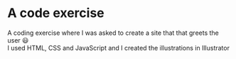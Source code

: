 
 # A code exercise #
A coding exercise where I was asked to create a site that that greets the user 😃
<br/>
 I used HTML, CSS and JavaScript and I created the illustrations in Illustrator